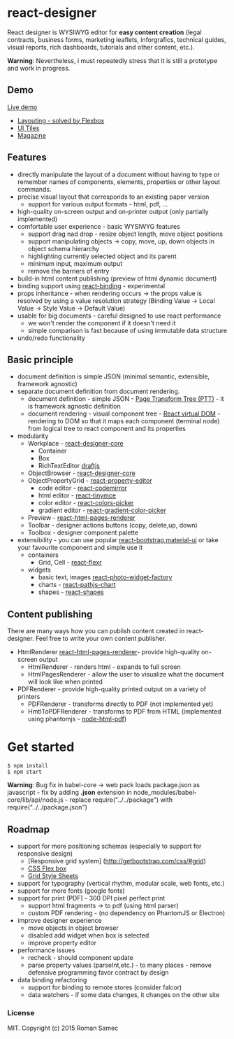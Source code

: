 # react-designer

React designer is WYSIWYG editor for **easy content creation** (legal contracts, business forms, marketing leaflets, inforgrafics, technical guides, visual reports, rich dashboards, tutorials and other content, etc.).

**Warning**: Nevertheless, i must repeatedly stress that it is still a prototype and work in progress.


## Demo

[Live demo](http://rsamec.github.io/react-designer/)

+ [Layouting - solved by Flexbox](http://rsamec.github.io/react-designer/#/5704a74691fe8fa2b926fa91)
+ [UI Tiles](http://rsamec.github.io/react-designer/#/57357ef6d5672ba3aaf458b1)
+ [Magazine](http://rsamec.github.io/react-designer/#/5735d3ccd5672ba3aaf458b2)

## Features

+   directly manipulate the layout of a document without having to type or remember names of components, elements, properties or other layout commands.
+   precise visual layout that corresponds to an existing paper version
    +   support for various output formats - html, pdf, ...
+   high-quality on-screen output and on-printer output (only partially implemented)
+   comfortable user experience - basic WYSIWYG features
    +   support drag nad drop - resize object length, move object positions
    +   support manipulating objects -> copy, move, up, down objects in object schema hierarchy
    +   highlighting currently selected object and its parent
	+   minimum input, maximum output
	+	remove the barriers of entry
+   build-in html content publishing (preview of html dynamic document)
+   binding support using [react-binding](https://github.com/rsamec/react-binding) - experimental
+   props inheritance - when rendering occurs -> the props value is resolved by using a value resolution strategy (Binding Value -> Local Value -> Style Value -> Default Value)
+   usable for big documents - careful designed to use react performance
    +   we won't render the component if it doesn't need it
    +   simple comparison is fast because of using immutable data structure
+   undo/redo functionality

## Basic principle

+ document definition is simple JSON (minimal semantic, extensible, framework agnostic)
+ separate document definition from document rendering.
    +   document definition - simple JSON - [Page Transform Tree (PTT)](https://github.com/rsamec/ptt) - it is framework agnostic definition
    +   document rendering  - visual component tree - [React virtual DOM](http://facebook.github.io/react) - rendering to DOM so that it maps each component (terminal node) from logical tree to react component and its properties
+ modularity 
  + Workplace - [react-designer-core](https://github.com/rsamec/react-designer-core)
    + Container
    + Box
    + RichTextEditor [draftjs](https://github.com/facebook/draft-js)
  + ObjectBrowser - [react-designer-core](https://github.com/rsamec/react-designer-core)
  + ObjectPropertyGrid - [react-property-editor](https://github.com/rsamec/react-property-editor)
    + code editor - [react-codemirror](https://github.com/JedWatson/react-codemirror)
    + html editor - [react-tinymce](https://github.com/instructure-react/react-tinymce)
    + color editor - [react-colors-picker](https://github.com/react-component/react-colors-picker)
    + gradient editor - [react-gradient-color-picker](https://github.com/javidhsueh/react-gradient-color-picker)
  + Preview - [react-html-pages-renderer](https://github.com/rsamec/react-html-pages-renderer)
  + Toolbar - designer actions buttons (copy, delete,up, down)
  + Toolbox - designer component palette
+ extensibility - you can use popular [react-bootstrap](https://github.com/react-bootstrap/react-bootstrap),[material-ui](https://github.com/callemall/material-ui) or take your favourite component and simple use it
  + containers
    + Grid, Cell - [react-flexr](https://github.com/kodyl/react-flexr)
  + widgets
    + basic text, images [react-photo-widget-factory](https://github.com/rsamec/react-photo-widget-factory)
    + charts - [react-pathjs-chart](https://github.com/rsamec/react-pathjs-chart)
    + shapes - [react-shapes](https://github.com/rsamec/react-shapes)
    
    
## Content publishing 
 
There are many ways how you can publish content created in react-designer. Feel free to write your own content publisher.

+   HtmlRenderer [react-html-pages-renderer](https://github.com/rsamec/react-html-pages-renderer)- provide high-quality on-screen output
    +   HtmlRenderer - renders html - expands to full screen
    +   HtmlPagesRenderer - allow the user to visualize what the document will look like when printed
+   PDFRenderer - provide high-quality printed output on a variety of printers
    +   PDFRenderer - transforms directly to PDF (not implemented yet)
    +   HmtlToPDFRenderer - transforms to PDF from HTML (implemented using phantomjs - [node-html-pdf](https://github.com/marcbachmann/node-html-pdf))

# Get started

```
$ npm install
$ npm start
```
__Warning__: Bug fix in babel-core -> web pack loads package.json as javascript - fix by adding __.json__ extension in node_modules/babel-core/lib/api/node.js - replace require("../../package") with require("../../package.json")
 
## Roadmap

+   support for more positioning schemas (especially to support for responsive design)
	+	[Responsive grid system] (http://getbootstrap.com/css/#grid)
	+	[CSS Flex box](https://developer.mozilla.org/en-US/docs/Web/CSS/CSS_Flexible_Box_Layout/Using_CSS_flexible_boxes)
	+	[Grid Style Sheets](http://gridstylesheets.org/)
+   support for typography (vertical rhythm, modular scale, web fonts, etc.)
+   support for more fonts (google fonts)
+   support for print (PDF) - 300 DPI pixel perfect print
	+	support html fragments -> to pdf (using html parser)
	+	custom PDF rendering - (no dependency on PhantomJS or Electron)
+   improve designer experience
    +   move objects in object browser
    +   disabled add widget when box is selected
    +   improve property editor
+   performance issues
    +   recheck - should component update
    +   parse property values (parseInt,etc.) - to many places - remove defensive programming favor contract by design
+   data binding refactoring    
    +   support for binding to remote stores (consider falcor)
    +   data watchers - if some data changes, it changes on the other site

### License

MIT. Copyright (c) 2015 Roman Samec

